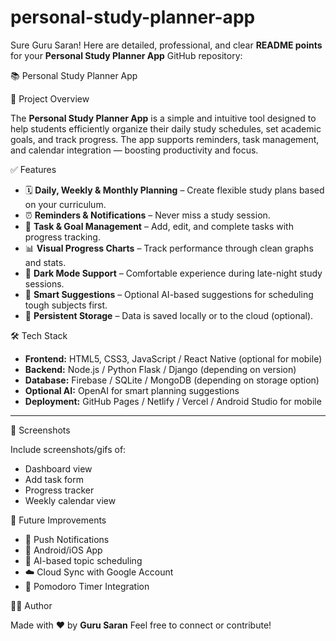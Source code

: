 # personal-study-planner-app
Sure Guru Saran! Here are detailed, professional, and clear **README points** for your **Personal Study Planner App** GitHub repository:


📚 Personal Study Planner App

 🔷 Project Overview

The **Personal Study Planner App** is a simple and intuitive tool designed to help students efficiently organize their daily study schedules, set academic goals, and track progress. The app supports reminders, task management, and calendar integration — boosting productivity and focus.
 
  
✅ Features

* 🗓️ **Daily, Weekly & Monthly Planning** – Create flexible study plans based on your curriculum.
* ⏰ **Reminders & Notifications** – Never miss a study session.
* 📌 **Task & Goal Management** – Add, edit, and complete tasks with progress tracking.
* 📊 **Visual Progress Charts** – Track performance through clean graphs and stats.
* 🌙 **Dark Mode Support** – Comfortable experience during late-night study sessions.
* 🧠 **Smart Suggestions** – Optional AI-based suggestions for scheduling tough subjects first.
* 💾 **Persistent Storage** – Data is saved locally or to the cloud (optional).


🛠️ Tech Stack

* **Frontend:** HTML5, CSS3, JavaScript / React Native (optional for mobile)
* **Backend:** Node.js / Python Flask / Django (depending on version)
* **Database:** Firebase / SQLite / MongoDB (depending on storage option)
* **Optional AI:** OpenAI for smart planning suggestions
* **Deployment:** GitHub Pages / Netlify / Vercel / Android Studio for mobile

---

📸 Screenshots

Include screenshots/gifs of:

* Dashboard view
* Add task form
* Progress tracker
* Weekly calendar view

📌 Future Improvements

* 🔔 Push Notifications
* 📱 Android/iOS App
* 🧠 AI-based topic scheduling
* ☁️ Cloud Sync with Google Account
* 🎯 Pomodoro Timer Integration

 🙋‍♂️ Author

Made with ❤️ by **Guru Saran**
Feel free to connect or contribute!
